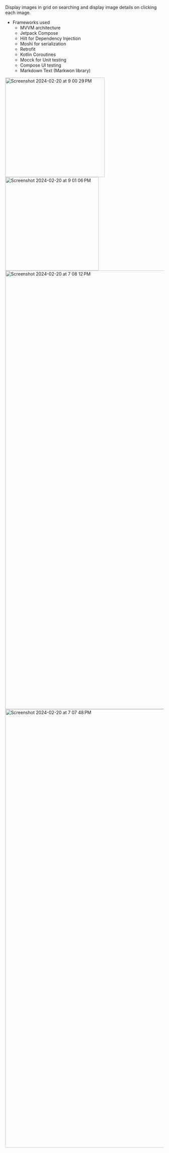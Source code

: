 Display images in grid on searching and display image details on clicking each image.

- Frameworks used
  - MVVM architecture
  - Jetpack Compose
  - Hilt for Dependency Injection
  - Moshi for serialization
  - Retrofit
  - Kotlin Coroutines
  - Mocck for Unit testing
  - Compose UI testing
  - Markdown Text (Markwon library)
    

<img width="316" alt="Screenshot 2024-02-20 at 9 00 29 PM" src="https://github.com/SrinivasMakkenaMobile/FlickrImages/assets/160687951/2b0abd26-b9e9-4205-9407-0533082789f2">
<img width="297" alt="Screenshot 2024-02-20 at 9 01 06 PM" src="https://github.com/SrinivasMakkenaMobile/FlickrImages/assets/160687951/9805ef1c-6c34-4eca-b578-a89613490a73">

<img width="1393" alt="Screenshot 2024-02-20 at 7 08 12 PM" src="https://github.com/SrinivasMakkenaMobile/FlickrImages/assets/160687951/b04962de-7fc3-4544-9b8a-baf294c147b3">
<img width="1393" alt="Screenshot 2024-02-20 at 7 07 48 PM" src="https://github.com/SrinivasMakkenaMobile/FlickrImages/assets/160687951/6b112cb2-871c-47da-a42a-794a2e1bfe1f">
